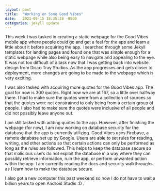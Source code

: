 ```yaml
---
layout: post
title:  "Working on Some Good Vibes"
date:   2021-09-15 18:35:38 -0500
categories: jekyll update
---
```


  This week I was tasked in creating a static webpage for the Good Vibes mobile
app where people could go and get a feel for the app and learn a little about it
before acquiring the app. I searched through some Jekyll templates for landing pages
and found one that was simple enough for a static webpage while also being easy
to navigate and appealing to the eye. It was not too difficult of a task now that
I was getting back into website design from Disco Tray Studios. As the app progresses
and gets closer to deployment, more changes are going to be made to the webpage which
is very exciting.

  I was also tasked with acquiring more quotes for the Good Vibes app. The goal for
now is 300 quotes. Right now we are at 167, so a little over halfway there. I had to
make sure the quotes were from a collection of sources so that the quotes were not
constrained to only being from a certain group of people. I also had to make sure
the quotes were inclusive of all people and did not possibly leave anyone out.

  I am still tasked with adding quotes to the app. However, after finishing the
webpage (for now), I am now working on database security for the database that
the app is currently utilizing. Good Vibes uses Firebase, a remote database set up
by Google. Users are able to set rules for reading, writing, and other actions
so that certain actions can only be performed as long as the rules are followed.
This helps to keep the database secure so that malicious users do not exploit
the database in a way where they can possibly retrieve information, ruin the app,
or perform unwanted action within the app. I am currently reading the docs and security walkthroughs as I learn how to make the database secure.

  I also got a new computer this past weekend so now I do not have to wait a
billion years to open Android Studio :D .
